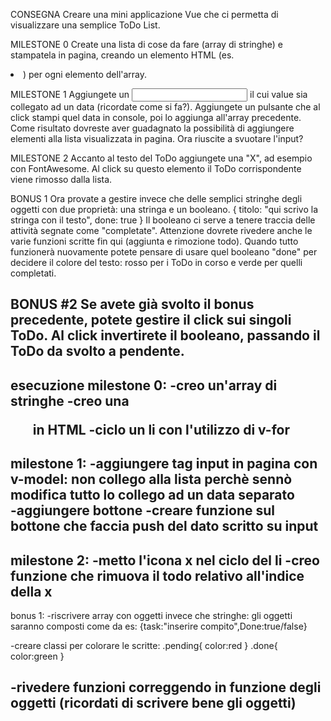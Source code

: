 CONSEGNA
Creare una mini applicazione Vue che ci permetta di visualizzare una semplice ToDo List.

 MILESTONE 0
Create una lista di cose da fare (array di stringhe) e stampatela in pagina, creando un elemento HTML (es. <li>) per ogni elemento dell'array.

 MILESTONE 1
Aggiungete un <input> il cui value sia collegato ad un data (ricordate come si fa?).
Aggiungete un pulsante che al click stampi quel data in console, poi lo aggiunga all'array precedente.
Come risultato dovreste aver guadagnato la possibilità di aggiungere elementi alla lista visualizzata in pagina.
Ora riuscite a svuotare l'input? 

 MILESTONE 2
Accanto al testo del ToDo aggiungete una "X", ad esempio con FontAwesome.
Al click su questo elemento il ToDo corrispondente viene rimosso dalla lista.

 BONUS 1
Ora provate a gestire invece che delle semplici stringhe degli oggetti con due proprietà: una stringa e un booleano.
{ titolo: "qui scrivo la stringa con il testo", done: true }
Il booleano ci serve a tenere traccia delle attività segnate come "completate".
Attenzione dovrete rivedere anche le varie funzioni scritte fin qui (aggiunta e rimozione todo).
Quando tutto funzionerà nuovamente potete pensare di usare quel booleano "done" per decidere il colore del testo: rosso per i ToDo in corso e verde per quelli completati.

 BONUS #2
Se avete già svolto il bonus precedente, potete gestire il click sui singoli ToDo. Al click invertirete il booleano, passando il ToDo da svolto a pendente.
--------------------------------------
esecuzione milestone 0:
-creo un'array di stringhe
-creo una <ul> in HTML
-ciclo un li con l'utilizzo di v-for
------------------------
milestone 1:
-aggiungere tag input in pagina con v-model:
non collego alla lista perchè sennò modifica tutto
lo collego ad un data separato  
-aggiungere bottone
-creare funzione sul bottone che faccia push del dato scritto su input
-----------------------------
milestone 2:
-metto l'icona x nel ciclo del li
-creo funzione che rimuova il todo relativo all'indice della x 
--------------------------------
bonus 1:
-riscrivere array con oggetti invece che stringhe:
gli oggetti saranno composti come da es:
{task:"inserire compito",Done:true/false}

-creare classi per colorare le scritte:
.pending{
    color:red
}
.done{
    color:green
}

-rivedere funzioni correggendo in funzione degli oggetti
(ricordati di scrivere bene gli oggetti)
-----------------------
